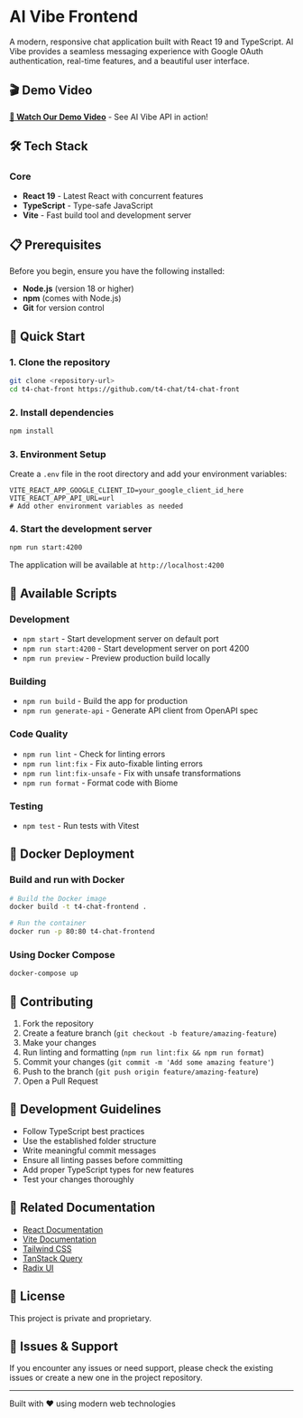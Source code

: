 # AI Vibe Frontend

A modern, responsive chat application built with React 19 and TypeScript. AI Vibe provides a seamless messaging experience with Google OAuth authentication, real-time features, and a beautiful user interface.

## 🎬 Demo Video

**[🎥 Watch Our Demo Video](https://youtu.be/l3B9tGeLSQg)** - See AI Vibe API in action!


## 🛠️ Tech Stack

### Core
- **React 19** - Latest React with concurrent features
- **TypeScript** - Type-safe JavaScript
- **Vite** - Fast build tool and development server

## 📋 Prerequisites

Before you begin, ensure you have the following installed:
- **Node.js** (version 18 or higher)
- **npm** (comes with Node.js)
- **Git** for version control

## 🚀 Quick Start

### 1. Clone the repository
```bash
git clone <repository-url>
cd t4-chat-front https://github.com/t4-chat/t4-chat-front
```

### 2. Install dependencies
```bash
npm install
```

### 3. Environment Setup
Create a `.env` file in the root directory and add your environment variables:
```env
VITE_REACT_APP_GOOGLE_CLIENT_ID=your_google_client_id_here
VITE_REACT_APP_API_URL=url
# Add other environment variables as needed
```

### 4. Start the development server
```bash
npm run start:4200
```

The application will be available at `http://localhost:4200`

## 📜 Available Scripts

### Development
- `npm start` - Start development server on default port
- `npm run start:4200` - Start development server on port 4200
- `npm run preview` - Preview production build locally

### Building
- `npm run build` - Build the app for production
- `npm run generate-api` - Generate API client from OpenAPI spec

### Code Quality
- `npm run lint` - Check for linting errors
- `npm run lint:fix` - Fix auto-fixable linting errors
- `npm run lint:fix-unsafe` - Fix with unsafe transformations
- `npm run format` - Format code with Biome

### Testing
- `npm test` - Run tests with Vitest

## 🐳 Docker Deployment

### Build and run with Docker
```bash
# Build the Docker image
docker build -t t4-chat-frontend .

# Run the container
docker run -p 80:80 t4-chat-frontend
```

### Using Docker Compose
```bash
docker-compose up
```

## 🤝 Contributing

1. Fork the repository
2. Create a feature branch (`git checkout -b feature/amazing-feature`)
3. Make your changes
4. Run linting and formatting (`npm run lint:fix && npm run format`)
5. Commit your changes (`git commit -m 'Add some amazing feature'`)
6. Push to the branch (`git push origin feature/amazing-feature`)
7. Open a Pull Request

## 📝 Development Guidelines

- Follow TypeScript best practices
- Use the established folder structure
- Write meaningful commit messages
- Ensure all linting passes before committing
- Add proper TypeScript types for new features
- Test your changes thoroughly

## 🔗 Related Documentation

- [React Documentation](https://react.dev/)
- [Vite Documentation](https://vitejs.dev/)
- [Tailwind CSS](https://tailwindcss.com/)
- [TanStack Query](https://tanstack.com/query)
- [Radix UI](https://www.radix-ui.com/)

## 📄 License

This project is private and proprietary.

## 🐛 Issues & Support

If you encounter any issues or need support, please check the existing issues or create a new one in the project repository.

---

Built with ❤️ using modern web technologies